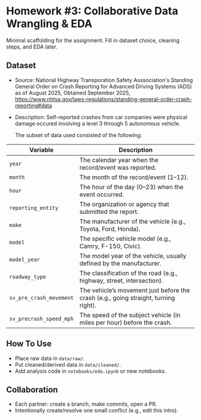 # Homework #3: Collaborative Data Wrangling & EDA

Minimal scaffolding for the assignment. Fill in dataset choice, cleaning steps, and EDA later.

## Dataset
- Source:
  National Highway Transporation Safety Asssociation's Standing General Order on Crash Reporting for Advanced Driving Systems (ADS) as of August 2025,
  Obtained September 2025,
  https://www.nhtsa.gov/laws-regulations/standing-general-order-crash-reporting#data

- Description:
  Self-reported crashes from car companies were physical damage occured involving a level 3 through 5 autonomous vehicle.

  The subset of data used consisted of the following:

| Variable               | Description                                                                 |
|-------------------------|-----------------------------------------------------------------------------|
| `year`                 | The calendar year when the record/event was reported.                      |
| `month`                | The month of the record/event (1–12).                                       |
| `hour`                 | The hour of the day (0–23) when the event occurred.                        |
| `reporting_entity`     | The organization or agency that submitted the report.                      |
| `make`                 | The manufacturer of the vehicle (e.g., Toyota, Ford, Honda).                |
| `model`                | The specific vehicle model (e.g., Camry, F-150, Civic).                     |
| `model_year`           | The model year of the vehicle, usually defined by the manufacturer.         |
| `roadway_type`         | The classification of the road (e.g., highway, street, intersection).   |
| `sv_pre_crash_movement`| The vehicle’s movement just before the crash (e.g., going straight, turning right).|
| `sv_precrash_speed_mph`| The speed of the subject vehicle (in miles per hour) before the crash.      |

## How To Use
- Place raw data in `data/raw/`.
- Put cleaned/derived data in `data/cleaned/`.
- Add analysis code in `notebooks/eda.ipynb` or new notebooks.

## Collaboration
- Each partner: create a branch, make commits, open a PR.
- Intentionally create/resolve one small conflict (e.g., edit this intro).

